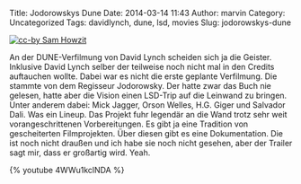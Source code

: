 Title: Jodorowskys Dune
Date: 2014-03-14 11:43
Author: marvin
Category: Uncategorized
Tags: davidlynch, dune, lsd, movies
Slug: jodorowskys-dune

[![cc-by Sam Howzit]({filename}/images/3456998345_503c0130ea_b.jpg)](https://secure.flickr.com/photos/aloha75/3456998345/)

An der DUNE-Verfilmung von David Lynch scheiden sich ja die Geister.
Inklusive David Lynch selber der teilweise noch nicht mal in den Credits
auftauchen wollte. Dabei war es nicht die erste geplante Verfilmung. Die
stammte von dem Regisseur Jodorowsky. Der hatte zwar das Buch nie
gelesen, hatte aber die Vision einen LSD-Trip auf die Leinwand zu
bringen. Unter anderem dabei: Mick Jagger, Orson Welles, H.G. Giger und
Salvador Dali. Was ein Lineup. Das Projekt fuhr legendär an die Wand
trotz sehr weit vorangeschrittenen Vorbereitungen. Es gibt ja eine
Tradition von gescheiterten Filmprojekten. Über diesen gibt es eine
Dokumentation. Die ist noch nicht draußen und ich habe sie noch nicht
gesehen, aber der Trailer sagt mir, dass er großartig wird. Yeah.

{% youtube 4WWu1kclNDA %}

